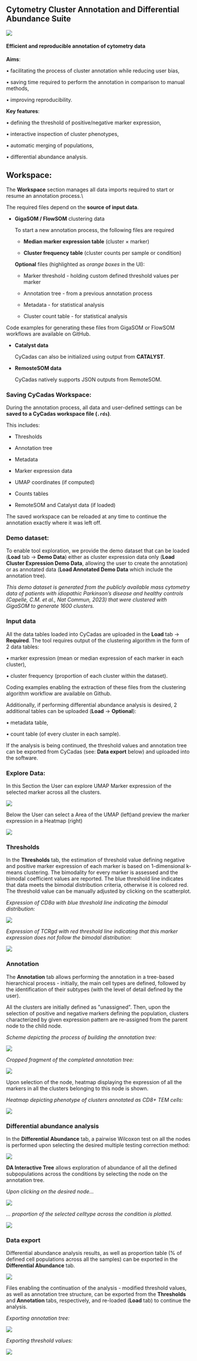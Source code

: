 ## **Cy**tometry **C**luster **A**nnotation and **D**ifferential **A**bundance **S**uite

![](./www/logo4_small2.png)

#### Efficient and reproducible annotation of cytometry data

**Aims**:

• facilitating the process of cluster annotation while reducing user bias,

• saving time required to perform the annotation in comparison to manual methods,

• improving reproducibility.

**Key features**:

• defining the threshold of positive/negative marker expression,

• interactive inspection of cluster phenotypes,

• automatic merging of populations,

• differential abundance analysis.

## **Workspace:**

The **Workspace** section manages all data imports required to start or resume an annotation process.\

The required files depend on the **source of input data**.

-   **GigaSOM / FlowSOM** clustering data

    To start a new annotation process, the following files are required

    -   **Median marker expression table** (cluster × marker)

    -    **Cluster frequency table** (cluster counts per sample or condition)

    **Optional** files (highlighted as *orange boxes* in the UI):

    -   Marker threshold - holding custom defined threshold values per marker

    -   Annotation tree - from a previous annotation process

    -   Metadata - for statistical analysis

    -   Cluster count table - for statistical analysis

Code examples for generating these files from GigaSOM or FlowSOM workflows are available on GitHub.

-   **Catalyst data**

    CyCadas can also be initialized using output from **CATALYST**.

-   **RemosteSOM data**

    CyCadas natively supports JSON outputs from RemoteSOM.

### Saving CyCadas Workspace:

During the annotation process, all data and user-defined settings can be **saved to a CyCadas workspace file (`.rds`)**.

This includes:

-    Thresholds

-    Annotation tree

-   Metadata

-   Marker expression data

-   UMAP coordinates (if computed)

-   Counts tables

-   RemoteSOM and Catalyst data (if loaded)

The saved workspace can be reloaded at any time to continue the annotation exactly where it was left off.

### Demo dataset:

To enable tool exploration, we provide the demo dataset that can be loaded (**Load** tab → **Demo Data**) either as cluster expression data only (**Load Cluster Expression Demo Data**, allowing the user to create the annotation) or as annotated data (**Load Annotated Demo Data** which include the annotation tree).

*This demo dataset is generated from the publicly available mass cytometry data of patients with idiopathic Parkinson’s disease and healthy controls (Capelle, C.M. et al., Nat Commun, 2023) that were clustered with GigaSOM to generate 1600 clusters.*

### Input data

All the data tables loaded into CyCadas are uploaded in the **Load** tab → **Required**. The tool requires output of the clustering algorithm in the form of 2 data tables:

• marker expression (mean or median expression of each marker in each cluster),

• cluster frequency (proportion of each cluster within the dataset).

Coding examples enabling the extraction of these files from the clustering algorithm workflow are available on Github.

Additionally, if performing differential abundance analysis is desired, 2 additional tables can be uploaded (**Load** → **Optional**):

• metadata table,

• count table (of every cluster in each sample).

If the analysis is being continued, the threshold values and annotation tree can be exported from CyCadas (see: **Data export** below) and uploaded into the software.

### Explore Data:

In this Section the User can explore UMAP Marker expression of the selected marker across all the clusters.

![](./www/umap_marker_expression.png)

Below the User can select a Area of the UMAP (left)and preview the marker expression in a Heatmap (right)

![](./www/umap_interactive.png)

### Thresholds

In the **Thresholds** tab, the estimation of threshold value defining negative and positive marker expression of each marker is based on 1-dimensional k-means clustering. The bimodality for every marker is assessed and the bimodal coefficient values are reported. The blue threshold line indicates that data meets the bimodal distribution criteria, otherwise it is colored red. The threshold value can be manually adjusted by clicking on the scatterplot.

*Expression of CD8a with blue threshold line indicating the bimodal distribution:*

![](./www/thresholds_bimodal_cd8.png)

*Expression of TCRgd with red threshold line indicating that this marker expression does not follow the bimodal distribution:*

![](./www/thresholds_notbimodal_tcrgd.png)

### Annotation

The **Annotation** tab allows performing the annotation in a tree-based hierarchical process - initially, the main cell types are defined, followed by the identification of their subtypes (with the level of detail defined by the user).

All the clusters are initially defined as "unassigned". Then, upon the selection of positive and negative markers defining the population, clusters characterized by given expression pattern are re-assigned from the parent node to the child node.

*Scheme depicting the process of building the annotation tree:*

![](./www/annotation_building_tree.png)

*Cropped fragment of the completed annotation tree:*

![](./www/annotation_tree.png)

Upon selection of the node, heatmap displaying the expression of all the markers in all the clusters belonging to this node is shown.

*Heatmap depicting phenotype of clusters annotated as CD8+ TEM cells:*

![](./www/annotation_heatmap.png)

### Differential abundance analysis

In the **Differential Abundance** tab, a pairwise Wilcoxon test on all the nodes is performed upon selecting the desired multiple testing correction method:

![](./www/differential_abundance.png)

**DA Interactive Tree** allows exploration of abundance of all the defined subpopulations across the conditions by selecting the node on the annotation tree.

*Upon clicking on the desired node...*

![](./www/DA_interactive_tree_tree.png)

*... proportion of the selected celltype across the condition is plotted.*

![](./www/DA_interactive_tree_plot.png)

### Data export

Differential abundance analysis results, as well as proportion table (% of defined cell populations across all the samples) can be exported in the **Differential Abundance** tab.

![](./www/differential_abundance_export.png)

Files enabling the continuation of the analysis - modified threshold values, as well as annotation tree structure, can be exported from the **Thresholds** and **Annotation** tabs, respectively, and re-loaded (**Load** tab) to continue the analysis.

*Exporting annotation tree:*

![](./www/annotation_export.png)

*Exporting threshold values:*

![](./www/thresholds_export.png)
